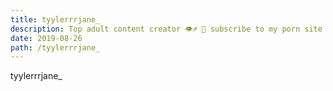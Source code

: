 ```yaml
---
title: tyylerrrjane_
description: Top adult content creator 👁♐️ 👑 subscribe to my porn site below IG Missskaylax
date: 2019-08-26
path: /tyylerrrjane_
---
```


tyylerrrjane_